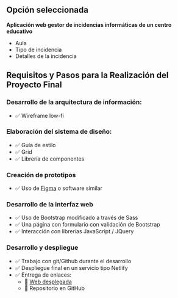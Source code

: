 ## Opción seleccionada

**Aplicación web gestor de incidencias informáticas de un centro educativo**
   - Aula
   - Tipo de incidencia
   - Detalles de la incidencia

## Requisitos y Pasos para la Realización del Proyecto Final

### Desarrollo de la arquitectura de información:
- ✅ Wireframe low-fi

### Elaboración del sistema de diseño:
- ✅ Guía de estilo
- ✅ Grid
- ✅ Librería de componentes

### Creación de prototipos
- ✅ Uso de [Figma](https://www.figma.com/design/bBXIClQuORXMFcTAJ2nmEW/diw---final?node-id=0-1&t=U4pRvPWLbgjSgdsT-1) o software similar

### Desarrollo de la interfaz web
- ✅ Uso de Bootstrap modificado a través de Sass
- ✅ Una página con formulario con validación de Bootstrap
- ✅ Interacción con librerías JavaScript / JQuery

### Desarrollo y despliegue
- ✅ Trabajo con git/Github durante el desarrollo
- ✅ Despliegue final en un servicio tipo Netlify
- ✅ Entrega de enlaces:
  - 🔗 [Web desplegada](https://iesruizincidencias.netlify.app/build/login.html)
  - 🔗 Repositorio en GitHub
